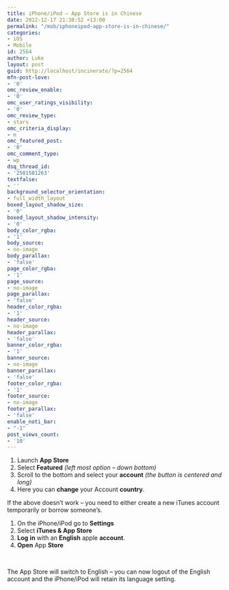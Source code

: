```yaml
---
title: iPhone/iPod – App Store is in Chinese
date: 2012-12-17 21:38:52 +13:00
permalink: "/mob/iphoneipod-app-store-is-in-chinese/"
categories:
- iOS
- Mobile
id: 2564
author: Luke
layout: post
guid: http://localhost/incinerate/?p=2564
mfn-post-love:
- '0'
omc_review_enable:
- '0'
omc_user_ratings_visibility:
- '0'
omc_review_type:
- stars
omc_criteria_display:
- n
omc_featured_post:
- '0'
omc_comment_type:
- wp
dsq_thread_id:
- '2581581263'
textfalse:
- ''
background_selector_orientation:
- full_width_layout
boxed_layout_shadow_size:
- '0'
boxed_layout_shadow_intensity:
- '0'
body_color_rgba:
- '1'
body_source:
- no-image
body_parallax:
- 'false'
page_color_rgba:
- '1'
page_source:
- no-image
page_parallax:
- 'false'
header_color_rgba:
- '1'
header_source:
- no-image
header_parallax:
- 'false'
banner_color_rgba:
- '1'
banner_source:
- no-image
banner_parallax:
- 'false'
footer_color_rgba:
- '1'
footer_source:
- no-image
footer_parallax:
- 'false'
enable_noti_bar:
- "-1"
post_views_count:
- '10'
---
```


  1. Launch **App Store**
  2. Select **Featured** _(left most option – down bottom)_
  3. Scroll to the bottom and select your **account** _(the button is centered and long)_
  4. Here you can **change** your Account **country**.

If the above doesn&#8217;t work – you need to either create a new iTunes account temporarily or borrow someone’s.

  1. On the iPhone/iPod go to **Settings**
  2. Select **iTunes & App Store**
  3. **Log** **in** with an **English** apple **account**.
  4. **Open** App **Store**

&nbsp;

The App Store will switch to English – you can now logout of the English account and the iPhone/iPod will retain its language setting.
